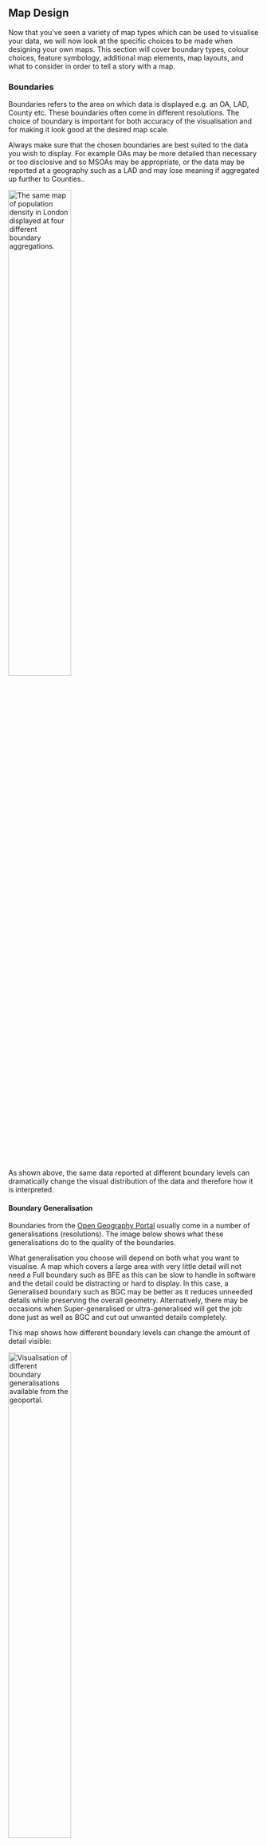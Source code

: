 


## Map Design

Now that you've seen a variety of map types which can be used to visualise your data, we will now look at the specific choices to be made when designing your own maps. This section will cover boundary types, colour choices, feature symbology, additional map elements, map layouts, and what to consider in order to tell a story with a map.

### Boundaries

Boundaries refers to the area on which data is displayed e.g. an OA, LAD, County etc. These boundaries often come in different resolutions. The choice of boundary is important for both accuracy of the visualisation and for making it look good at the desired map scale.

Always make sure that the chosen boundaries are best suited to the data you wish to display. For example OAs may be more detailed than necessary or too disclosive and so MSOAs may be appropriate, or the data may be reported at a geography such as a LAD and may lose meaning if aggregated up further to Counties..

<p align="left">
 <img src="https://github.com/ONSgeo/geospatial-training/blob/master/_docs/mapping/statistical_geography_hierarchy.png?raw=true" width="50%" alt="The same map of population density in London displayed at four different boundary aggregations.">
</p>

As shown above, the same data reported at different boundary levels can dramatically change the visual distribution of the data and therefore how it is interpreted.

#### Boundary Generalisation

Boundaries from the <a href="https://geoportal.statistics.gov.uk/" target="_blank">Open Geography Portal</a> usually come in a number of generalisations (resolutions). The image below shows what these generalisations do to the quality of the boundaries.

What generalisation you choose will depend on both what you want to visualise. A map which covers a large area with very little detail will not need a Full boundary such as BFE as this can be slow to handle in software and the detail could be distracting or hard to display. In this case, a Generalised boundary such as BGC may be better as it reduces unneeded details while preserving the overall geometry. Alternatively, there may be occasions when Super-generalised or ultra-generalised will get the job done just as well as BGC and cut out unwanted details completely.

This map shows how different boundary levels can change the amount of detail visible:

<p align="left">
 <img src="https://github.com/ONSgeo/geospatial-training/blob/master/_docs/mapping/Boundary_generalisation.png?raw=true" width="50%" alt="Visualisation of different boundary generalisations available from the geoportal.">
</p>

#### Mixing Boundaries

Sometimes it is useful to overlay one type of boundary on top of another. Care should be taken to not make the map too crowded or to cover up the most important boundaries or colours with the overlay. The map below, for example, shows data at MSOA level with LAD boundaries drawn on. It would be inappropriate, however, to draw MSOA boundaries over LAD level data as this might suggest detail at the MSOA level which is not actually present. Overlaying boundaries can also help give a sense of location if the primary boundaries are not commonly known by the target audience.

<p align="left">
 <img src="https://github.com/ONSgeo/geospatial-training/blob/master/_docs/mapping/Houses_below_60_percent_median_income_Choropleth_Mixing_Boundaries.PNG?raw=true" width="50%" alt="MSOA map with LAD boundaries on top">
</p>


### Colour Schemes and Symbology

Once a map type and boundaryu set has been chosen, the next most important property to consider is the colour scheme you will use. Different colour schemes can fundamentally change the way an audience may view and interpret a visualisation. Some colour schemes may raise an inherent bias, others may be unintuitive, and some may be unreadable for people with visual impairments like colour blindness. Choosing the right colour scheme to counter these issues is vital. There is no absolute 'right' or 'wrong', but there are choices which offer the best looking, most impactful, and most accessible maps.

Along with colour, the overall symbology must be considered. This includes what types of symbols to use for point data, line thicknesses, and map effects for emphasis.

#### Data Breaks/Classes

The way number and distribution of colours on your map will depend on the type of 'classes', from breaking the data up into ranges from one value to another, used. A number of break styles can be chosen and applied automatically in most types of GIS software. By looking at the distribution of values within your data you can assess what breaks might be appropriate. It is possible to set your break values manually, which can be useful in instances where natural breaks are perhaps too precise or not intuitive e.g. if they have too much decimal precision where rounding would be appropriate. In instances where the data contains clusters of values, Jenks (natural breaks) might be appropriate as it can automatically separate these clusters into different bins (depending on the number of classes specified. Other styles, like quantiles and equal interval, will split the data evenly and produce uniformly wide classes.

<p align="left">
 <img src="https://github.com/ONSgeo/geospatial-training/blob/master/_docs/mapping/break_types.png?raw=true" width="50%" alt="Types of data breaks/bins on Wales Median House Price data">
</p>

More advanced breaks, such as Standard Deviation, are more niche and are mainly appropriate in specific circumstances as they are not easily interpreted by non-experts.

The number of classes chosen will greatly impact a visualisation. Too few and you risk missing out data patterns; too many and you'll add complexity but no additional value to the map. Generally 4-7 classes is appropriate for a map as this offers a good compromise between the detail visible and obvious separation of classes

<p align="left">
 <img src="https://github.com/ONSgeo/geospatial-training/blob/master/_docs/mapping/breaks_n_classes.png?raw=true" width="50%" alt="Effect of changing number of classes on Wales Median House Price data">
</p>

### Feature Symbology

#### Continuous vs Discrete Palettes

A continuous colour palette is also known as a 'ramp': it changes from one shade or hue to another by a gradient. The ramp used depends on the data being displayed. In most cases, contrinuous data which range sfrom a minimum to a maximum should be displayed with a single colour, but across different shades, as this creates a clear visual representation of 'minimum' and 'maximum' values. 


#### Relative vs General

#### Colour and Accesibility

 <a href="https://colorbrewer2.org/#type=sequential&scheme=BuGn&n=3" target="_blank">ColorBrewer</a> is a web which allows you to choose a number of aesthetically pleasing palettes based on a number of criteria including the order of the data (sequential, diverging etc.), print or copy friendly, and colour-blind friendliness. Browsing through these palettes and selecting different criteria, you can see how different each palette is. Most of the palettes offer distinct and easily identifiable schemes which offer an unambiguous scale.
 
Accessibility is very important when making any visualisation. In maps this means choosing colour-blind friendly palettes and clearly legible and easy to comprehend text. The maps below demonstrate how colour blindness can make it difficult to differentiate between different parts of a colour scale. The first map is how someone with normal colour vision would see the map. This red-green scale is particularly infamous for being inaccessible. Instead, the blue-red scale is clearly differentiated across the most common form of colour-blindness.

<p align="left">
 <img src="https://github.com/ONSgeo/geospatial-training/blob/master/_docs/mapping/colour_accessibility.png?raw=true" width="50%" alt="Visualisation of how colour-blindness can affect readability of a map">
</p>

### Fills, textures, and strokes

As a general rule, the fills for polygons should be solid colours. Texture or pattern fills often add unnecessary visual complexity to maps. In cases where a fill could be used to display physical features, like grassland with grass symbols, a colour or a basemap already showing that would suffice.

The 'strokes', outlines of polygons and points or line features, should be thin enough to not cover other features while still being clearly visible. With line features, stroke width is a useful way to denote a hierarchy of features or differentiate between them as colour is not always obvious at some stroke widths.

### Line Symbology

Line features should follow a clear visual hierarchy. Due to their relatively limited thicknesses, differences in line colour might not be as obvious and differences in fill colour. It is for this reason that lines are usually also differentiated by <b>thickness</b> and <i>stroke</i> style e.g. full, dashed, dotted. Think of how a roadmap will demonstrate the difference between road types; motorways will be thick and bold to stand out as the 'hihgest level' of linme features, whereas  small residential streets will be thinner, usually with a less contrast-y colour, and path features like footpaths might appear as dashed lines. This creates a visual hierarchy which is easy to identify at a glance.

### Point Symbology

Most GIS software visualises points very similarly to polygons as filled-in shapes, but unlike polygons are usually scaled to be the same visual size at any map scale. Points can be differentiated by colour, size, and shape depending on the purpose of the map. a graduated symbol map will differiate by size and sometimes colour. In a general reference map points may be styled to look like boats of planes as per the infrastrcutrue locations they represent. A good rule of thumb for points is that they should be clearly visible at most scales without much overlap while contrasting against other features.


---

## Map Elements

In addition to the main attribute of the map (palette, breaks, boundaries), other items can be arranged alongside to provide more information and context. Not all of these peripherals are always necessary but are contextual depending on both the type of visualisation and the intended audience.

### Basemaps

Basemaps are pre-made maps which can be used to form the 'base' of a visualisation. These basemaps come in a number of forms ranging from standard topographical maps such a street maps or leisure maps, to aerial imagery or hybrids (think Google Maps), to possibly even heavily stylised maps useful for aesthetically pleasing backdrops.

Importantly backdrops can provide additional location detail and context which is not visible in the main data. The basemap below uses n OS Grey Raster tile to show an area with the main data overlayed.

As an ONS employee you will have access to basemaps from the Ordnance Survey Data Hub as part of the Public Sector Geospatial Agreement (PSGA). To gain access to these basemaps you simply need to sign up with a Public Sector Account at the <a href="https://osdatahub.os.uk/" target="_blank">data hub</a>. Your application will have to be processed by an administrator to verify your employment, but this shouldn't take long. Before verification, however, you will still have access to open data APIs for use as basemaps.

<p align="left">
 <img src="https://github.com/ONSgeo/geospatial-training/blob/master/_docs/mapping/hartlepool_imd_map_2.jpg?raw=true" width="50%" alt="Basemap added to Hartlepool">
</p>

#### Sources

While a number of basemap API sources are available, we would recommend using <a href="https://osdatahub.os.uk/" target="_blank">OS Open Data</a>, as the PSMA gives us civil servants access to their basemaps. To sign up for this:

* instructions

Vector and raster tiles are available from here and these come in a number of styles (a few shown below), making them useful for a number of applications.

### Legend

A legend, or key, displays the different symbology (including colour scales) used on the map and their respective description.

Legends are generally a necessity as without them it can be difficult to determine what each symbol on the map means. Legends do not have to describe EVERY time on the map e.g. a basemap may not need an legend entry nor would a background layer used just as a fill. For a choropleth the legend would include the colour scale used for the areas and the associated values or value ranges. A General Feature map (like the one at the start of this course) would have the symbols for places shown in the legend and what they represent.

<p align="left">
 <img src="https://github.com/ONSgeo/geospatial-training/blob/master/_docs/mapping/hartlepool_imd_map_3.jpg?raw=true" width="50%" alt="Legend added to Hartlepool">
</p>

### Scale 

A scale is used to assist the viewer in determining distances on the map which may not be easy to understand without context. This is usually the case when e.g. no basemap is used or for maps where distances are not easily worked out from the relative sizes of objects on the map. A number of methods are used to visualise scales. Generally, the scale bar is broken up into alternating blocks, with each block representing a given distance. The map below shows a scale with a left and right side: The left side shows divisions of a KM, while the right side shows the extent of a whole KM.

In this example map a scale was necessary for two reasons: 

* There are no contextual clues in the map to give a sense of scale
* The data shown is based on a measure of distance

The latter reason is an important consideration as it can give much-needed additional context to the distribution of the data.

<p align="left">
 <img src="https://github.com/ONSgeo/geospatial-training/blob/master/_docs/mapping/scale_bar.PNG?raw=true" width="50%" alt="Scale added to Hartlepool">
</p>

### Compass 

A compass shows the direction of North relative to the map. A compass is a lesser-used feature in most data visualisations as it's often clear that maps default to 'up' as north. However, there are times when this may not be the case such as when the map is rotated, or the map may be taken in isolation away from the context which would otherwise signify signify. If the area shown in the map is unfamiliar to the viewer, they may also wish to have a reference to north.

While many will think of a fancy compass rose such as on old-fashioned globes which show north-east-south-west, it is perfectly acceptable to use a compass which only shows north. In the example below this is represented with a simple arrow pointing up. If the displayed map was actually offset at a certain angle from north, the arrow would also be rotated to this angle.

<p align="left">
 <img src="https://github.com/ONSgeo/geospatial-training/blob/master/_docs/mapping/compass.PNG?raw=true" width="50%" alt="Compass added to Hartlepool">
</p>

### Graticules

Graticules are lines and/or dashes within and along the edge of a map which display X and Y coordinates. Graticules are commonly seen on military maps where a combination of distance grid and decimal degrees longitude and latitude are shown.

Graticules are rarely used in basic visualisations however they are particularly important in some situations. For example, some large-scale maps such as those of entire continents can often be enhanced with the use of graticules: either as dashes on the edge of the map or lines going across it. Similarly, the mapping of any data which is known to vary with latitude and longitude can use a graticule to make this explicit. 

The graticules should be unintrusive however, so try not to use thick or bold lines and instead use thin lines with a colour which blends well with the rest of the map.

### Text

Text is very important for mapping. It provides a description of what the map represents and can be expanded into a number of areas to improve the quality of the map.

### Labels

Labels are pieces of text placed on the map itself to identify individual features or groups of features. Labels can be placed in a number of ways:

* Alongside the feature
* Around the feature
* Entirely within the feature
* Across the feature matching its shape

Which label to use depends on several factors. A dense map may only fit a few labels before becoming messy. Labels for a geography which does not easily fit the label might need the text to move along the feature. When following the geometry of a feature, labels should flow left to right, bottom to top (see map below which contains multiple label types). This ensures the label is legible. Additionally, labels should not cross over the boundary of the parent feature into another as this could suggest it belongs to multiple.

### Title

The title is the most important single piece of text on a map. A title should stand out and be clearly visible at the top. The title should be descriptive enough that a viewer can clearly glean the purpose of the map from what it says. Conversely, the title is not in and of itself a piece of descriptive text and so should be made concise so a viewer could read and understand it quickly. The map below gives a good example of a title: Highly descriptive but concise and to the point.

<p align="left">
 <img src="https://github.com/ONSgeo/geospatial-training/blob/master/_docs/mapping/hartlepool_imd_map_6.jpg?raw=true" width="50%" alt="Title added to Hartlepool">
</p>

### Descriptive Text

As the title cannot be used to describe EVERYTHING about a map, some accompanying descriptive text could be useful. This should be placed alongside the map and should give additional details about specific points of the visualisation. For example, a descriptive text box could be used to briefly explain the distribution of the data in a choropleth, or multiple boxes could be added with lines pointing to clusters of points, or it could simply give additional context for the purpose of the map.

Regardless of how the text is used, it should be clear and relate directly to the map.

<p align="left">
 <img src="https://github.com/ONSgeo/geospatial-training/blob/master/_docs/mapping/hartlepool_imd_map_7.jpg?raw=true" width="50%" alt="Credits added to Hartlepool">
</p>


#### Insets

Insets are smaller maps within the layout of a large map used to show details which may otherwise be hard to see in the main map. These are often used to show dense urban areas e.g. Greater London, in detail, or to include features geographically separated from the main features of the map by positioning them closer e.g. the Shetland Isles which are far from Great Britain and would result in a bad map scale if shown in their actual position.

Multiple insets can be used on the same map to show off different areas of interest in greater detail. However, this can become cluttered and consideration should be taken as to if an entirely new page/map should be used for the inset feature instead.

<p align="left">
 <img src="https://github.com/ONSgeo/geospatial-training/blob/master/_docs/mapping/hartlepool_imd_map_8.jpg?raw=true" width="50%" alt="England IMD LSOA map with insets for Greater London, Hartlepool, and Isles of Scilly">
</p>


## General Map Design

This section will cover some other, more general aspects of map design, particularly arranging the layout of a map and some underlying considerations towards the purpose of the map.

### Layout

The layout of a map, that is the layout of all items on a page or image from the map itself to text and peripherals, is important for both the aesthetics of the map and ease of use.

When arranging items, it's important to consider a few things: What items are PART of the map and what items DESCRIBE the map. As a general rule, items which are actually a part of the map should clearly stand out. Boundaries should be obvious, colours clear, symbols highly visible.

#### Arranging items

When arranging items around the map, be sure to keep the focus on the map itself. Generally the map should take up the most area with other features like text, legend, scale being placed arond or on the map without covering data. For items placed outside of the main map area, these should be placed such that they follow the 'reading order': look at the map, then refer to descriptions and other items after. Items placed in the map area need to be unintrusive but clear for example a scale should be place such that it's on the map for direct reference but is not intruding upon key map features like coloured areas or labels.


## Exercise: Improving a Bad Map

This section will showcase two maps, each of which is presented as "bad" and "good". The "Bad" maps go against the guidance given in this module. Try to work out what's wrong with them before revealing the answers and the 'good' version. Both maps were created specifically for these examples and are not representations of official maps.

### Example 1
